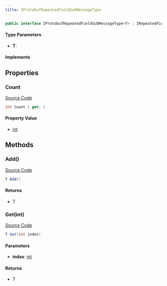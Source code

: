 ```yaml
---
title: IProtobufRepeatedFieldSubMessageType
---
```


```csharp
public interface IProtobufRepeatedFieldSubMessageType<T> : IRepeatedField, IEnumerable<T>, IEnumerable where T : ITypedProtobuf<T>
```

#### Type Parameters

- **T**: 

#### Implements

## Properties

### Count

[Source Code](https://github.com/swiftly-solution/swiftlys2/blob/beta/managed/src/SwiftlyS2.Shared/Modules/NetMessages/IProtobufRepeatedField.cs#L15)

```csharp
int Count { get; }
```

#### Property Value

- [int](https://learn.microsoft.com/dotnet/api/system.int32)

## Methods

### Add()

[Source Code](https://github.com/swiftly-solution/swiftlys2/blob/beta/managed/src/SwiftlyS2.Shared/Modules/NetMessages/IProtobufRepeatedField.cs#L19)

```csharp
T Add()
```

#### Returns

- T

### Get(int)

[Source Code](https://github.com/swiftly-solution/swiftlys2/blob/beta/managed/src/SwiftlyS2.Shared/Modules/NetMessages/IProtobufRepeatedField.cs#L17)

```csharp
T Get(int index)
```

#### Parameters

- **index**: [int](https://learn.microsoft.com/dotnet/api/system.int32)

#### Returns

- T

